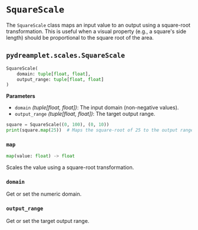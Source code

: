 # `SquareScale`

The `SquareScale` class maps an input value to an output using a square-root transformation. This is useful when a visual property (e.g., a square's side length) should be proportional to the square root of the area.

## <span class=class></span>`pydreamplet.scales.SquareScale`

```py
SquareScale(
    domain: tuple[float, float],
    output_range: tuple[float, float]
)
```

<span class="param">**Parameters**</span>

- `domain` *(tuple[float, float])*: The input domain (non-negative values).
- `output_range` *(tuple[float, float])*: The target output range.

```py
square = SquareScale((0, 100), (0, 10))
print(square.map(25))  # Maps the square-root of 25 to the output range
```


### <span class="meth"></span>`map`

```py
map(value: float) -> float
```

Scales the value using a square-root transformation.

### <span class="prop"></span>`domain`

Get or set the numeric domain.

### <span class="prop"></span>`output_range`

Get or set the target output range.
